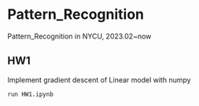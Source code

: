 # Pattern_Recognition
Pattern_Recognition in NYCU, 2023.02~now

## HW1 
Implement gradient descent of Linear model with numpy
```
run HW1.ipynb
```
